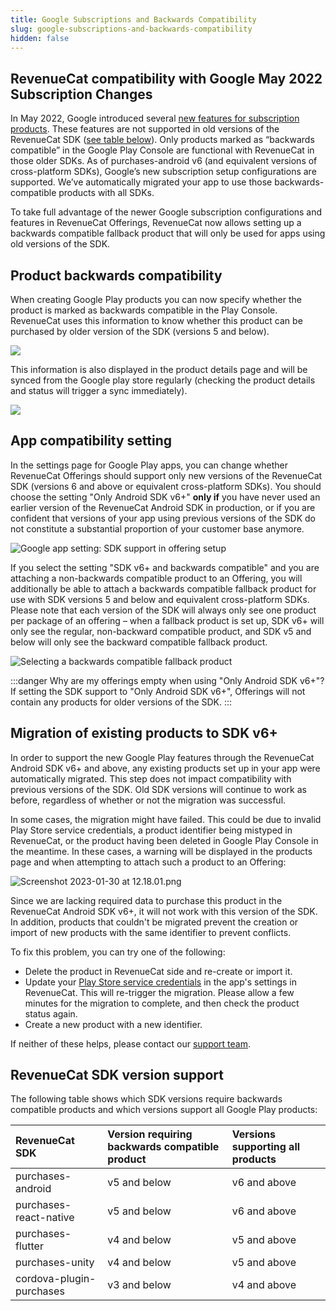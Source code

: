 ```yaml
---
title: Google Subscriptions and Backwards Compatibility
slug: google-subscriptions-and-backwards-compatibility
hidden: false
---
```


## RevenueCat compatibility with Google May 2022 Subscription Changes

In May 2022, Google introduced several [new features for subscription products](https://developer.android.com/google/play/billing/compatibility). These features are not supported in old versions of the RevenueCat SDK ([see table below](#revenuecat-sdk-version-support)). Only products marked as “backwards compatible” in the Google Play Console are functional with RevenueCat in those older SDKs. As of purchases-android v6 (and equivalent versions of cross-platform SDKs), Google’s new subscription setup configurations are supported. We’ve automatically migrated your app to use those backwards-compatible products with all SDKs.

To take full advantage of the newer Google subscription configurations and features in RevenueCat Offerings, RevenueCat now allows setting up a backwards compatible fallback product that will only be used for apps using old versions of the SDK.

## Product backwards compatibility

When creating Google Play products you can now specify whether the product is marked as backwards compatible in the Play Console. RevenueCat uses this information to know whether this product can be purchased by older version of the SDK (versions 5 and below).

![](/images/1efcc0b-Screenshot_2023-04-10_at_15.15.08_c800fd2a9ce23735b3d2ca7251edfc79.png)

This information is also displayed in the product details page and will be synced from the Google play store regularly (checking the product details and status will trigger a sync immediately).

![](/images/b7b34e8-Screenshot_2023-04-10_at_15.13.41_2540aee4fdc2595e40ebfecc38799b77.png)

## App compatibility setting

In the settings page for Google Play apps, you can change whether RevenueCat Offerings should support only new versions of the RevenueCat SDK (versions 6 and above or equivalent cross-platform SDKs). You should choose the setting "Only Android SDK v6+" **only if** you have never used an earlier version of the RevenueCat Android SDK in production, or if you are confident that versions of your app using previous versions of the SDK do not constitute a substantial proportion of your customer base anymore.

![Google app setting: SDK support in offering setup](/images/96831d2-Screenshot_2023-03-27_at_11.03.06_1930c93c744b1ceaca8086972512db40.png)

If you select the setting "SDK v6+ and backwards compatible" and you are attaching a non-backwards compatible product to an Offering, you will additionally be able to attach a backwards compatible fallback product for use with SDK versions 5 and below and equivalent cross-platform SDKs. Please note that each version of the SDK will always only see one product per package of an offering – when a fallback product is set up, SDK v6+ will only see the regular, non-backward compatible product, and SDK v5 and below will only see the backward compatible fallback product.

![Selecting a backwards compatible fallback product](/images/39a73e1-Screenshot_2023-03-21_at_10.54.52_74db96e1ed7314ffe45704b51e5e01bc.png)

:::danger Why are my offerings empty when using "Only Android SDK v6+"?
If setting the SDK support to "Only Android SDK v6+", Offerings will not contain any products for older versions of the SDK.
:::

## Migration of existing products to SDK v6+

In order to support the new Google Play features through the RevenueCat Android SDK v6+ and above, any existing products set up in your app were automatically migrated. This step does not impact compatibility with previous versions of the SDK. Old SDK versions will continue to work as before, regardless of whether or not the migration was successful.

In some cases, the migration might have failed. This could be due to invalid Play Store service credentials, a product identifier being mistyped in RevenueCat, or the product having been deleted in Google Play Console in the meantime. In these cases, a warning will be displayed in the products page and when attempting to attach such a product to an Offering:

![](/images/e465cfc-Screenshot_2023-01-30_at_12.18.01_da31ca53e353fdc690c07e5837906e7f.png "Screenshot 2023-01-30 at 12.18.01.png")

Since we are lacking required data to purchase this product in the RevenueCat Android SDK v6+, it will not work with this version of the SDK. In addition, products that couldn't be migrated prevent the creation or import of new products with the same identifier to prevent conflicts.

To fix this problem, you can try one of the following:

- Delete the product in RevenueCat side and re-create or import it.
- Update your [Play Store service credentials](/service-credentials/creating-play-service-credentials) in the app's settings in RevenueCat. This will re-trigger the migration. Please allow a few minutes for the migration to complete, and then check the product status again.
- Create a new product with a new identifier.

If neither of these helps, please contact our [support team](https://www.revenuecat.com/support).

## RevenueCat SDK version support

The following table shows which SDK versions require backwards compatible products and which versions support all Google Play products:

| RevenueCat SDK           | Version requiring backwards compatible product | Versions supporting all products |
| :----------------------- | :--------------------------------------------- | :------------------------------- |
| purchases-android        | v5 and below                                   | v6 and above                     |
| purchases-react-native   | v5 and below                                   | v6 and above                     |
| purchases-flutter        | v4 and below                                   | v5 and above                     |
| purchases-unity          | v4 and below                                   | v5 and above                     |
| cordova-plugin-purchases | v3 and below                                   | v4 and above                     |
